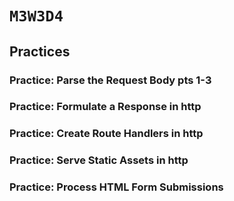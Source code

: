 # `M3W3D4`

## Practices

### Practice: Parse the Request Body pts 1-3

### Practice: Formulate a Response in http

### Practice: Create Route Handlers in http

### Practice: Serve Static Assets in http

### Practice: Process HTML Form Submissions
